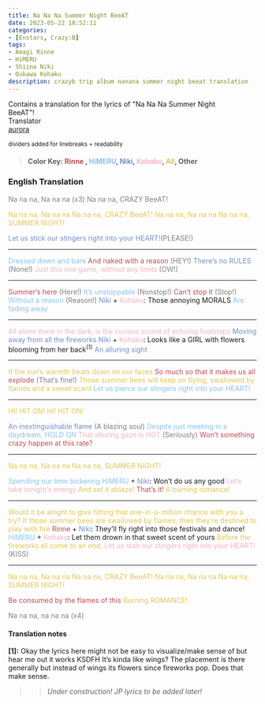 ```yaml
---
title: Na Na Na Summer Night BeeAT
date: 2023-05-22 18:52:11
categories:
- [Enstars, Crazy:B]
tags:
- Amagi Rinne
- HiMERU
- Shiina Niki
- Oukawa Kohaku
description: crazyb trip album nanana summer night beeat translation
---
```


<div class="preview-wrapper reverse" style="--storyColor: #hex;--storyColor-rgb: r,g,b;--storyColor-h: hue;--storyColor-s: saturation%;--storyColor-l: lightness%;">
  <div class="grid-wrapper">
      <div class="preview-background" style="background-image: url('https://res.cloudinary.com/djq41tb84/image/upload/v1708189802/agfaoj6efmllt62km31u.png')"></div>
      <div class="preview-box" style="background: calc(var(--card-background) + 2%)">
          <div class="info-area">
              <div class="synopsis" style="width: 90%;">
                Contains a translation for the lyrics of "Na Na Na Summer Night BeeAT"!
              </div>
          </div>
          <div class="info-item tl">
              <div class="label">
                  Translator
              </div>
              <div class="value">
                  <a href="https://twitter.com/azurecrystalz">aurora</a>
              </div>
            </div>
        </div>
  </div>
</div>

<!-- more -->

<div style="margin-top: 3%">
  <style>
    .hint--error.hint--top-left:before, .hint--error.hint--top-right:before, .hint--error.hint--top:before {
    border-top-color: #6a3446;
    }
    .hint--error:after {
    background-color: #6a3446;
    text-shadow: 0 -1px 0px #592726;
    }
    [character] {
      --dark-mode: hsl(var(--hue), 30%, 30%);
      display: flex;
    }
    [character]::before {
      position: absolute;
      margin-left: 75px;
    }
    [character] p {
      max-width: calc(100% - 75px);
      margin-left: 75px;
      color: inherit;
    }
    :root[theme='dark'] [character] p {
      background: var(--dark-mode);
    }
    :root[theme='dark'] [character] p .thought {
      color: #9f9fff;
    }
    :root[theme='light'] [character] p {
      background: var(--light-mode);
    }
    [character] p:first-child {
      margin-top: 20px;
      border-top-left-radius: 0px;
    }
    [character] p:first-child::before {
      position: absolute;
      left: 0;
    }
    [character]::after {
      display: none;
      left: 65px;
      top: 37px;
    }
    .msr-narration {
      display: flex;
      align-items: center;
      margin: 20px 0px;
      gap: 5px;
    }
    .msr-narration::before {
      content: "";
      display: inline-block;
      background: var(--article-text);
      height: 1px;
      width: 15%;
    }
    .msr-narration p {
      margin: 0;
    }
  </style>

<sup>dividers added for linebreaks + readability</sup>

 >#### Color Key: <span style="color: #bf4d58;">Rinne</span> , <span style="color: #89C3EB;">HiMERU</span>, <span style="color: #768ecc;">Niki</span>, <span style="color: #F4B3C2;">Kohaku</span>, <span style="color:#e0c851;">All</span>, Other

### English Translation

<span style="color:grey">Na na na, Na na na (x3)</span>
<span style="color:grey">Na na na, CRAZY BeeAT!</span>

<span style="color:#e0c851;">Na na na, Na na na</span>
<span style="color:#e0c851;">Na na na, CRAZY BeeAT!</span>
<span style="color:#e0c851;">Na na na, Na na na</span>
<span style="color:#e0c851;">Na na na, SUMMER NIGHT!</span>

<span style="color: #768ecc;">Let us stick our stingers right into your HEART!</span><span style="color:grey">(PLEASE!)</span>
***
<span style="color: #89C3EB;">Dressed down and bare</span>
<span style="color: #bf4d58;">And naked with a reason </span><span style="color:grey">(HEY!)</span>
<span style="color: #768ecc;">There’s no RULES </span><span style="color:grey">(None!)</span>
<span style="color: #F4B3C2;">Just this one game, without any limits</span> <span style="color:grey">(OW!)</span>
***
<span style="color: #bf4d58;">Summer’s here </span><span style="color:grey">(Here!)</span>
<span style="color: #89C3EB;">It’s unstoppable </span><span style="color:grey">(Nonstop!)</span>
<span style="color: #bf4d58;">Can’t stop it </span><span style="color:grey">(Stop!)</span>
<span style="color: #89C3EB;">Without a reason </span><span style="color:grey">(Reason!)</span>
<span style="color: #768ecc;">Niki</span> + <span style="color: #F4B3C2;">Kohaku</span>: Those annoying MORALS
<span style="color: #89C3EB;">Are fading away</span>
***
<span style="color: #F4B3C2;">All alone there in the dark, is the curious sound of echoing footsteps</span>
<span style="color: #768ecc;">Moving away from all the fireworks</span>
<span style="color: #768ecc;">Niki</span> + <span style="color: #F4B3C2;">Kohaku</span>: Looks like a GIRL with flowers blooming from her back<sup>(1)</sup>
<span style="color: #768ecc;">An alluring sight</span>
***
<span style="color:#e0c851;">If the sun’s warmth beats down on our faces</span>
<span style="color: #bf4d58;">So much so that it makes us all explode </span><span style="color:grey">(That’s fine!)</span>
<span style="color:#e0c851;">Those summer bees will keep on flying, swallowed by flames and a sweet scent</span>
<span style="color: #89C3EB;">Let us pierce our stingers right into your HEART!</span>
***
<span style="color:#e0c851;">HI! HIT ON! HI! HIT ON!</span>

<span style="color: #768ecc;">An inextinguishable flame </span><span style="color:grey">(A blazing soul)</span>
<span style="color: #89C3EB;">Despite just meeting in a daydream, HOLD ON</span>
<span style="color: #F4B3C2;">That alluring gaze is HOT </span><span style="color:grey">(Seriously)</span>
<span style="color: #bf4d58;">Won’t something crazy happen at this rate?</span>
***
<span style="color:#e0c851;">Na na na, Na na na </span>
<span style="color:#e0c851;">Na na na, SUMMER NIGHT!</span>

<span style="color: #89C3EB;">Spending our time bickering</span>
<span style="color: #89C3EB;">HiMERU</span> + <span style="color: #768ecc;">Niki</span>: Won’t do us any good
<span style="color: #F4B3C2;">Let’s take tonight’s energy</span>
<span style="color:#e0c851;">And set it ablaze!</span>
<span style="color: #bf4d58;">That’s it!</span>
<span style="color:#e0c851;">A burning romance!</span>
***
<span style="color:#e0c851;">Would it be alright to give hitting that one-in-a-million chance with you a try?</span>
<span style="color:#e0c851;">If those summer bees are swallowed by flames, then they’re destined to play with fire</span>
<span style="color: #bf4d58;">Rinne</span> + <span style="color: #768ecc;">Niki</span>: They’ll fly right into those festivals and dance!
<span style="color: #89C3EB;">HiMERU</span> + <span style="color: #F4B3C2;">Kohaku</span>: Let them drown in that sweet scent of yours
<span style="color:#e0c851;">Before the fireworks all come to an end,</span>
<span style="color: #F4B3C2;">Let us stab our stingers right into your HEART!</span> <span style="color:grey">(KISS)</span>
***
<span style="color:#e0c851;">Na na na, Na na na </span>
<span style="color:#e0c851;">Na na na, CRAZY BeeAT!</span>
<span style="color:#e0c851;">Na na na, Na na na</span>
<span style="color:#e0c851;">Na na na, SUMMER NIGHT!</span>

<span style="color: #bf4d58;">Be consumed by the flames of this</span>
<span style="color:#e0c851;">Burning ROMANCE!</span>

<span style="color:grey">Na na na, na na na (x4)</span>

<h4>Translation notes</h4>
<p><b>[1]:</b> Okay the lyrics here might not be easy to visualize/make sense of but hear me out it works KSDFH It’s kinda like wings? The placement is there generally but instead of wings its flowers since fireworks pop. Does that make sense.</p>

>> <i>Under construction! JP lyrics to be added later!</i>
  <!-- CONTENT GOES HERE -->

  <!-- 
  SPEECH BUBBLE FORMAT: 
  {% bubble [CHARACTER_FIRST_NAME] [ATTRIBUTE(optional)]}
    DIALOGUE TEXT HERE

    ADD A LINE SPACE FOR A NEW LINE

    <th>EMBED THOUGHT DIALOGUE WITH THESE TAGS</th>
  {% endbubble %}
  -->

  </div>
